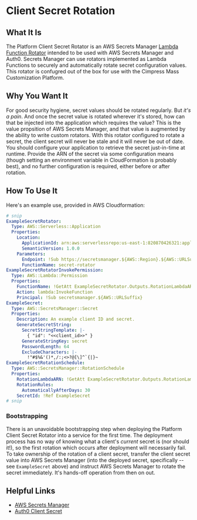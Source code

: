 # Client Secret Rotation

## What It Is

The Platform Client Secret Rotator is an AWS Secrets Manager [Lambda Function Rotator][] intended to be used with AWS Secrets Manager and Auth0. Secrets Manager can use rotators implemented as Lambda Functions to securely and automatically rotate secret configuration values. This rotator is confugred out of the box for use with the Cimpress Mass Customization Platform.

[Lambda Function Rotator]: https://docs.aws.amazon.com/secretsmanager/latest/userguide/rotating-secrets.html

## Why You Want It

For good security hygiene, secret values should be rotated regularly. But _it's a pain_. And once the secret value is rotated wherever it's stored, how can that be injected into the application which requires the value? This is the value propsition of AWS Secrets Manager, and that value is augmented by the ability to write custom rotators. With this rotator configured to rotate a secret, the client secret will never be stale and it will never be out of date. You should configure your application to retrieve the secret just-in-time at runtime. Provide the ARN of the secret via some configuration means (though setting an environment variable in CloudFormation is probably best), and no further configuration is required, either before or after rotation.

## How To Use It

Here's an example use, provided in AWS Cloudformation:

```yaml
# snip
ExampleSecretRotator:
  Type: AWS::Serverless::Application
  Properties:
    Location:
      ApplicationId: arn:aws:serverlessrepo:us-east-1:820870426321:applications/platform-client-secret-rotator
      SemanticVersion: 1.0.0
    Parameters:
      Endpoint: !Sub https://secretsmanager.${AWS::Region}.${AWS::URLSuffix}
      FunctionName: secret-rotator
ExampleSecretRotatorInvokePermission:
  Type: AWS::Lambda::Permission
  Properties:
    FunctionName: !GetAtt ExampleSecretRotator.Outputs.RotationLambdaARN
    Action: lambda:InvokeFunction
    Principal: !Sub secretsmanager.${AWS::URLSuffix}
ExampleSecret:
  Type: AWS::SecretsManager::Secret
  Properties:
    Description: An example client ID and secret.
    GenerateSecretString:
      SecretStringTemplate: |-
        { "id": "<<client_id>>" }
      GenerateStringKey: secret
      PasswordLength: 64
      ExcludeCharacters: |-
        !"#$%&'()*,/:;<>?@[\]^`{|}~
ExampleSecretRotationSchedule:
  Type: AWS::SecretsManager::RotationSchedule
  Properties:
    RotationLambdaARN: !GetAtt ExampleSecretRotator.Outputs.RotationLambdaARN
    RotationRules:
      AutomaticallyAfterDays: 30
    SecretId: !Ref ExampleSecret
# snip
```

### Bootstrapping

There is an unavoidable bootstrapping step when deploying the Platform Client Secret Rotator into a service for the first time. The deployment process has no way of knowing what a client's _current_ secret is (nor should it!), so the first rotation which occurs after deployment will necessarily fail. To take ownership of the rotation of a client secret, transfer the client secret value into AWS Secrets Manager (into the deployed secret, specifically -- see `ExampleSecret` above) and instruct AWS Secrets Manager to rotate the secret immediately. It's hands-off operation from then on out.

<!-- It's possible to transfer the secret value earlier, catching the secret in the state between when it is deployed and the rotator is deployed, but why accumulate that much stress in your life? -->

## Helpful Links

* [AWS Secrets Manager][]
* [Auth0 Client Secret][]

[AWS Secrets Manager]: https://aws.amazon.com/secrets-manager/
[Auth0 Client Secret]: https://auth0.com/docs/applications/concepts/client-secret
